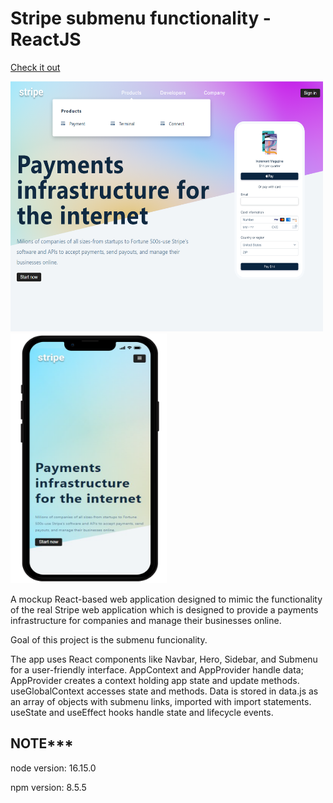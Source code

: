 # Stripe submenu functionality - ReactJS

[Check it out](https://stripe-submenu-project2022.netlify.app/)

<img src='/src/images/stripe-submenu.png' width=500 height=400> <img src='/src/images/stripe-phone.png' width=250 height=400>

A mockup React-based web application designed to mimic the functionality of the real Stripe web application which is designed to provide a payments infrastructure for companies and manage their businesses online.

Goal of this project is the submenu funcionality.

The app uses React components like Navbar, Hero, Sidebar, and Submenu for a user-friendly interface. AppContext and AppProvider handle data; AppProvider creates a context holding app state and update methods. useGlobalContext accesses state and methods. Data is stored in data.js as an array of objects with submenu links, imported with import statements. useState and useEffect hooks handle state and lifecycle events.

## NOTE*** 
node version: 16.15.0

npm version: 8.5.5
